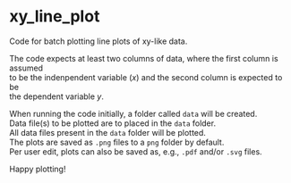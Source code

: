 # xy_line_plot
Code for batch plotting line plots of xy-like data.

The code expects at least two columns of data, where the first column is assumed    
to be the indenpendent variable ($x$) and the second column is expected to be  
the dependent variable $y$.

When running the code initially, a folder called `data` will be created.  
Data file(s) to be plotted are to placed in the `data` folder.  
All data files present in the `data` folder will be plotted.  
The plots are saved as `.png` files to a `png` folder by default.  
Per user edit, plots can also be saved as, e.g., `.pdf` and/or `.svg` files.

Happy plotting!
